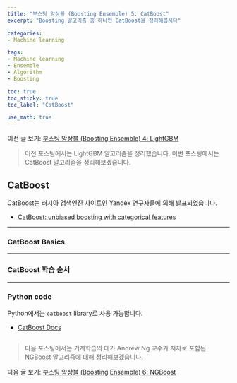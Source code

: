 ```yaml
---
title: "부스팅 앙상블 (Boosting Ensemble) 5: CatBoost"
excerpt: "Boosting 알고리즘 중 하나인 CatBoost을 정리해봅시다"

categories:
- Machine learning

tags:
- Machine learning
- Ensemble
- Algorithm
- Boosting

toc: true
toc_sticky: true
toc_label: "CatBoost"

use_math: true
---
```


이전 글 보기: [부스팅 앙상블 (Boosting Ensemble) 4: LightGBM](https://tyami.github.io/machine%20learning/ensemble-6-boosting-LightGBM/)

> 이전 포스팅에서는 LightGBM 알고리즘을 정리했습니다.
> 이번 포스팅에서는 CatBoost 알고리즘을 정리해보겠습니다.
 
## CatBoost
CatBoost는 러시아 검색엔진 사이트인 Yandex 연구자들에 의해 발표되었습니다.
- [CatBoost: unbiased boosting with categorical features](https://arxiv.org/abs/1706.09516)

---

### CatBoost Basics

---

### CatBoost 학습 순서

---

### Python code
Python에서는 `catboost` library로 사용 가능합니다.

- [CatBoost Docs](https://catboost.ai/docs/concepts/about.html)

```python

```

> 다음 포스팅에서는 기계학습의 대가 Andrew Ng 교수가 저자로 포함된 NGBoost 알고리즘에 대해 정리해보겠습니다.

다음 글 보기: [부스팅 앙상블 (Boosting Ensemble) 6: NGBoost](https://tyami.github.io/machine%20learning/ensemble-8-boosting-NGBoost/)